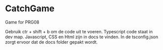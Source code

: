# CatchGame
Game for PRG08

Gebruik ctr + shift + b om de code uit te voeren.
Typescript code staat in dev map.
Javascript, CSS en Html zijn in docs te vinden.
In de tsconfig.json zorgt ervoor dat de docs folder gepakt wordt.